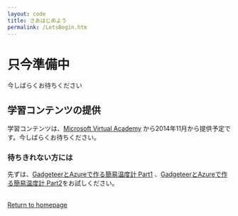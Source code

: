 ```yaml
---
layout: code
title: さあはじめよう
permalink: /LetsBegin.htm
---
```


<div class="jumbotron">
  <div class="container">
    <h1>只今準備中</h1>
    <p>今しばらくお待ちください</p>
  </div>
</div>


## 学習コンテンツの提供
学習コンテンツは、[Microsoft Virtual Academy](http://msdn.microsoft.com/ja-jp/dn376515.aspx) から2014年11月から提供予定です。今しばらくお待ちください。

### 待ちきれない方には
先ずは、[GadgeteerとAzureで作る簡易温度計 Part1](http://blogs.msdn.com/b/hirosho/archive/2014/07/25/gadgeteer-azure-part-1.aspx) 、[GadgeteerとAzureで作る簡易温度計 Part2](http://blogs.msdn.com/b/hirosho/archive/2014/07/26/gadgeteer-azure-part-2.aspx)をお試しください。


<br/>
  <a class="btn btn-default" href="index.htm" role="button">Return to homepage</a>
